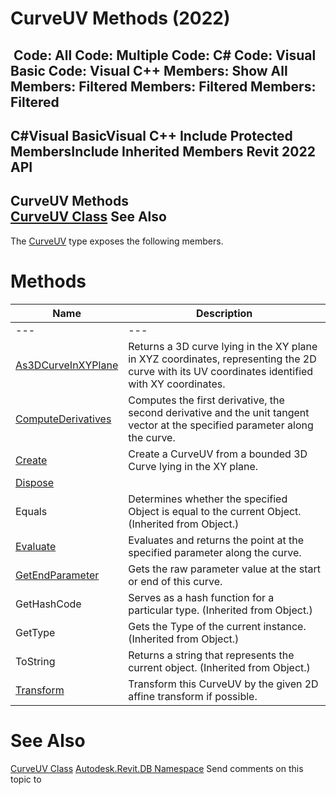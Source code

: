 # CurveUV Methods (2022)

﻿
 Code: All Code: Multiple Code: C# Code: Visual Basic Code: Visual C++  Members: Show All Members: Filtered Members: Filtered Members: Filtered   
---  
C#Visual BasicVisual C++
Include Protected MembersInclude Inherited Members
Revit 2022 API  
---  
CurveUV Methods  
[CurveUV Class](2d1d9c1f-afb6-fc09-f461-54cf0d511bf0.md "CurveUV Class") See Also  
---  
The [CurveUV](2d1d9c1f-afb6-fc09-f461-54cf0d511bf0.md "CurveUV Class") type exposes the following members.
# Methods
| Name | Description |
| --- | --- |
| --- | --- | --- |
| [As3DCurveInXYPlane](df4dd3a3-810f-892e-87b6-fbe00ff698c3.md "As3DCurveInXYPlane Method") | Returns a 3D curve lying in the XY plane in XYZ coordinates, representing the 2D curve with its UV coordinates identified with XY coordinates. |
| [ComputeDerivatives](ed10dba7-d0e6-fc6f-9cf6-f1e28946eb2f.md "ComputeDerivatives Method") | Computes the first derivative, the second derivative and the unit tangent vector at the specified parameter along the curve. |
| [Create](64c3ccbc-ae7d-e9a8-d487-aab04f6143a5.md "Create Method") | Create a CurveUV from a bounded 3D Curve lying in the XY plane. |
| [Dispose](0517da08-6208-a7ee-f78a-5e7bd7cb16e5.md "Dispose Method") |
| Equals | Determines whether the specified Object is equal to the current Object. (Inherited from Object.) |
| [Evaluate](ea7d15ea-e248-e217-2900-662be2e4d274.md "Evaluate Method") | Evaluates and returns the point at the specified parameter along the curve. |
| [GetEndParameter](daa1ae74-36c8-fcfb-48d9-d9040df6d54f.md "GetEndParameter Method") | Gets the raw parameter value at the start or end of this curve. |
| GetHashCode | Serves as a hash function for a particular type.  (Inherited from Object.) |
| GetType | Gets the Type of the current instance. (Inherited from Object.) |
| ToString | Returns a string that represents the current object. (Inherited from Object.) |
| [Transform](628d9276-4912-58c8-8601-5f6b5266158c.md "Transform Method") | Transform this CurveUV by the given 2D affine transform if possible. |

# See Also
[CurveUV Class](2d1d9c1f-afb6-fc09-f461-54cf0d511bf0.md "CurveUV Class")
[Autodesk.Revit.DB Namespace](87546ba7-461b-c646-cbb1-2cb8f5bff8b2.md "Autodesk.Revit.DB Namespace")
Send comments on this topic to 